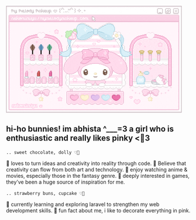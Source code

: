 ![header gif](img/mymelody.gif)

## hi-ho bunnies! im abhista ^___=3 a girl who is enthusiastic and really likes pinky <💖3

<!--
**abh1sta/abh1sta** is a ✨ _special_ ✨ repository because its `README.md` (this file) appears on your GitHub profile.

Here are some ideas to get you started:

- 🔭 I’m currently working on ...
- 🌱 I’m currently learning ...
- 👯 I’m looking to collaborate on ...
- 🤔 I’m looking for help with ...
- 💬 Ask me about ...
- 📫 How to reach me: ...
- 😄 Pronouns: ...
- ⚡ Fun fact: ...
-->

    .. sweet chocolate, dolly ♡🌟
🎀 loves to turn ideas and creativity into reality through code.
🍥 Believe that creativity can flow from both art and technology.
🍓 enjoy watching anime & movies, especially those in the fantasy genre.
💭 deeply interested in games, they’ve been a huge source of inspiration for me.

    .. strawberry buns, cupcake ♡🍡
🍰 currently learning and exploring laravel to strengthen my web development skills.
🥛 fun fact about me, i like to decorate everything in pink. 





